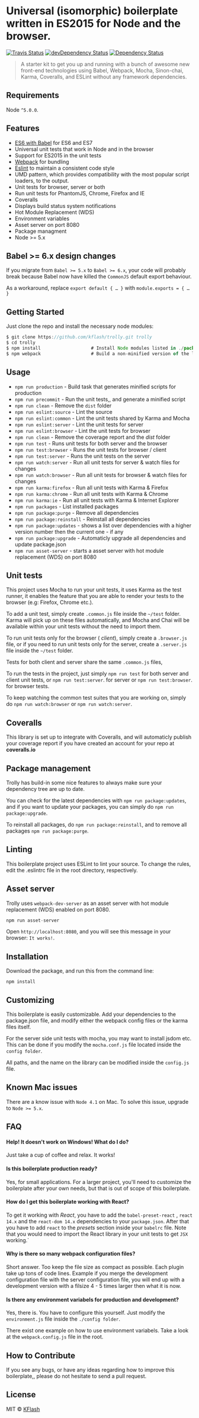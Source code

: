 # Universal (isomorphic) boilerplate written in ES2015 for Node and the browser.

[![Travis Status][trav_img]][trav_site]
[![devDependency Status](https://david-dm.org/kflash/trolly/dev-status.svg)](https://david-dm.org/kflash/trolly#info=devDependencies)
[![Dependency Status](https://david-dm.org/kflash/trolly.svg)](https://david-dm.org/kflash/trolly)

> A starter kit to get you up and running with a bunch of awesome new front-end technologies using Babel, Webpack, Mocha, Sinon-chai, Karma, Coveralls, and ESLint without any framework dependencies.

## Requirements

Node `^5.0.0`.

## Features

* [ES6 with Babel](http://babeljs.io/) for ES6 and ES7
* Universal unit tests that work in Node and in the browser
* Support for ES2015 in the unit tests
* [Webpack](https://webpack.github.io/) for bundling
* [Eslint](http://eslint.org/) to maintain a consistent code style
* UMD pattern, which provides compatibility with the most popular script loaders, to the output.
* Unit tests for browser, server or both
* Run unit tests for PhantomJS, Chrome, Firefox and IE
* Coveralls
* Displays build status system notifications
* Hot Module Replacement (WDS)
* Environment variables
* Asset server on port 8080
* Package managment
* Node >= 5.x

## Babel >= 6.x design changes

If you migrate from `Babel >= 5.x` to `Babel >= 6.x`, your code will probably break because 
Babel now have killed the `CommonJS` default export behaviour. 

As a workaround, replace `export default { … }` with  `module.exports = { … }`

## Getting Started

Just clone the repo and install the necessary node modules:
```js
$ git clone https://github.com/kflash/trolly.git trolly
$ cd trolly
$ npm install                   # Install Node modules listed in ./package.json
$ npm webpack                   # Build a non-minified version of the library
```

## Usage

* `npm run production` - Build task that generates minified scripts for production
* `npm run precommit` - Run the unit tests,, and generate a minified script
* `npm run clean` - Remove the `dist` folder
* `npm run eslint:source` - Lint the source
* `npm run eslint:common` - Lint the unit tests shared by Karma and Mocha
* `npm run eslint:server` - Lint the unit tests for server
* `npm run eslint:browser` - Lint the unit tests for browser
* `npm run clean` - Remove the coverage report and the *dist* folder
* `npm run test` - Runs unit tests for both server and the browser
* `npm run test:browser` - Runs the unit tests for browser / client
* `npm run test:server` - Runs the unit tests on the server
* `npm run watch:server` - Run all unit tests for server & watch files for changes
* `npm run watch:browser` - Run all unit tests for browser & watch files for changes
* `npm run karma:firefox` - Run all unit tests with Karma & Firefox
* `npm run karma:chrome` - Run all unit tests with Karma & Chrome
* `npm run karma:ie` - Run all unit tests with Karma & Internet Explorer
* `npm run packages` - List installed packages
* `npm run package:purge` - Remove all dependencies
* `npm run package:reinstall` - Reinstall all dependencies
* `npm run package:updates` - shows a list over dependencies with a higher version number then the current one - if any 
* `npm run package:upgrade` - Automaticly upgrade all dependencies and update package.json
* `npm run asset-server` - starts a asset server with hot module replacement (WDS) on port 8080


## Unit tests

This project uses Mocha to run your unit tests, it uses Karma as the test runner, it enables the feature that you are able to render your tests to the browser (e.g: Firefox, Chrome etc.).

To add a unit test, simply create `.common.js` file inside the `~/test` folder. Karma will pick up on these files automatically, and Mocha and Chai will be available within your unit tests without the need to import them.

To run unit tests only for the browser ( *client*), simply create a `.browser.js` file, or if you need to run unit tests only for the server, create a `.server.js` file inside the `~/test` folder.

Tests for both client and server share the same `.common.js` files,

To run the tests in the project, just simply `npm run test` for both server and client unit tests, or `npm run test:server`. for server or `npm run test:browser`. for browser tests.

To keep watching the common test suites that you are working on, simply do `npm run watch:browser` or `npm run watch:server`.

## Coveralls

This library is set up to integrate with Coveralls, and will automaticly publish your coverage report if you have created an account for your repo at **coveralls.io**

## Package management

Trolly has build-in some nice features to always make sure your dependency tree are up to date.

You can check for the latest dependencies with `npm run package:updates`, and if you want to update your packages, you can simply do `npm run package:upgrade`.

To reinstall all packages, do `npm run package:reinstall`, and to remove all packages  `npm run package:purge`.

## Linting

This boilerplate project uses ESLint to lint your source. To change the rules, edit the .eslintrc file in the root directory, respectively.

## Asset server

Trolly uses `webpack-dev-server` as an asset server with hot module replacement (WDS) enabled on port 8080.

```js
npm run asset-server
```

Open `http://localhost:8080`, and you will see this message in your browser: `It works!`.

## Installation

Download the package, and run this from the command line:

```
npm install 
```

## Customizing

This boilerplate is easily customizable. Add your dependencies to the package.json file, and modify either the webpack config files or the karma files itself. 

For the server side unit tests with mocha, you may want to install jsdom etc. This can be done if you modify the `mocha.conf.js` file located inside the `config folder`.

All paths, and the name on the library can be modified inside the `config.js` file.

## Known Mac issues
There are a know issue with `Node 4.1` on Mac. To solve this issue, upgrade to `Node >= 5.x`.

## FAQ

#### Help! It doesn't work on Windows! What do I do?
Just take a cup of coffee and relax. It works!

#### Is this boilerplate production ready?
Yes, for small applications. For a larger project, you'll need to customize the boilerplate after your own needs, but that is out of scope of this boilerplate.

#### How do I get this boilerplate working with React?

To get it working with *React*, you have to add the `babel-preset-react` , `react 14.x` and the `react-dom 14.x` dependencies  to your `package.json`. After that you have to add `react` to the *presets* section inside your `babelrc` file. Note that you would need to import the React library in your unit tests to get `JSX` working.`

#### Why is there so many webpack configuration files?

Short answer. Too keep the file size as compact as possible. Each plugin take up tons of code lines. Example if you merge the development configuration file with the server configuration file, you will end up with a development version with a filsize 4 - 5 times larger then what it is now.

#### Is there any environment variabels for production and development?

Yes, there is. You have to configure this yourself. Just modify the `environment.js` file inside the `./config folder`.

There exist one example on how to use environment variabels. Take a look at the `webpack.config.js` file in the root.

## How to Contribute

If you see any bugs, or have any ideas regarding how to improve this boilerplate,, please do not hesitate to send a pull request.

## License
MIT © [KFlash](https://github.com/kflash)

[trav_img]: https://api.travis-ci.org/Kflash/trolly.svg
[trav_site]: https://travis-ci.org/Kflash/trolly.svg?branch=master

